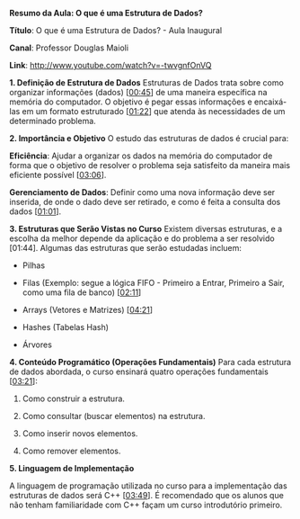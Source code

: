 **Resumo da Aula: O que é uma Estrutura de Dados?**

**Título**: O que é uma Estrutura de Dados? - Aula 
Inaugural

**Canal**: Professor Douglas Maioli

**Link**: <http://www.youtube.com/watch?v=-twvgnfOnVQ>

**1. Definição de Estrutura de Dados**
Estruturas de Dados trata sobre como organizar informações (dados) [[00:45](https://youtu.be/-twvgnfOnVQ?list=PLrOyM49ctTx_AMgNGQaic10qQJpTpXfn_&t=45)] de uma maneira específica na memória do computador. O objetivo é pegar essas informações e encaixá-las em um formato estruturado [[01:22](https://youtu.be/-twvgnfOnVQ?list=PLrOyM49ctTx_AMgNGQaic10qQJpTpXfn_&t=82)] que atenda às necessidades de um determinado problema.

**2. Importância e Objetivo**
O estudo das estruturas de dados é crucial para:

**Eficiência**: Ajudar a organizar os dados na memória do computador de forma que o objetivo de resolver o problema seja satisfeito da maneira mais eficiente possível [[03:06](https://youtu.be/-twvgnfOnVQ?list=PLrOyM49ctTx_AMgNGQaic10qQJpTpXfn_&t=186)].

**Gerenciamento de Dados**: Definir como uma nova informação deve ser inserida, de onde o dado deve ser retirado, e como é feita a consulta dos dados [[01:01](https://youtu.be/-twvgnfOnVQ?list=PLrOyM49ctTx_AMgNGQaic10qQJpTpXfn_&t=61)].

**3. Estruturas que Serão Vistas no Curso**
Existem diversas estruturas, e a escolha da melhor depende da aplicação e do problema a ser resolvido [01:44]. Algumas das estruturas que serão estudadas incluem:

- Pilhas

- Filas (Exemplo: segue a lógica FIFO - Primeiro a Entrar, Primeiro a Sair, como uma fila de banco) [[02:11](https://youtu.be/-twvgnfOnVQ?list=PLrOyM49ctTx_AMgNGQaic10qQJpTpXfn_&t=131)]

- Arrays (Vetores e Matrizes) [[04:21](https://youtu.be/-twvgnfOnVQ?list=PLrOyM49ctTx_AMgNGQaic10qQJpTpXfn_&t=262)]

- Hashes (Tabelas Hash)

- Árvores

**4. Conteúdo Programático (Operações Fundamentais)**
Para cada estrutura de dados abordada, o curso ensinará quatro operações fundamentais [[03:21](https://youtu.be/-twvgnfOnVQ?list=PLrOyM49ctTx_AMgNGQaic10qQJpTpXfn_&t=201)]:

1. Como construir a estrutura.

2. Como consultar (buscar elementos) na estrutura.

3. Como inserir novos elementos.

4. Como remover elementos.

**5. Linguagem de Implementação**

A linguagem de programação utilizada no curso para a implementação das estruturas de dados será C++ [[03:49](https://youtu.be/-twvgnfOnVQ?list=PLrOyM49ctTx_AMgNGQaic10qQJpTpXfn_&t=229)]. É recomendado que os alunos que não tenham familiaridade com C++ façam um curso introdutório primeiro.